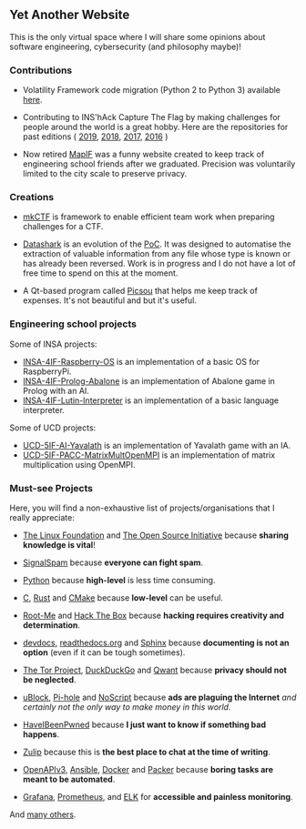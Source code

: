 ## Yet Another Website

This is the only virtual space where I will share some opinions about software engineering, cybersecurity (and philosophy maybe)!

### Contributions

* Volatility Framework code migration (Python 2 to Python 3) available [here](https://github.com/koromodako/volatility).

* Contributing to INS'hAck Capture The Flag by making challenges for people around the world is a great hobby. 
  Here are the repositories for past editions (
    [2019](https://github.com/InsecurityAsso/inshack-2019), 
    [2018](https://github.com/InsecurityAsso/inshack-2018), 
    [2017](https://github.com/InsecurityAsso/inshack-2017), 
    [2016](https://github.com/InsecurityAsso/inshack-2016)
  )

* Now retired [MapIF](https://github.com/LoicTouzard/mapif) was a funny website created to keep track of engineering school 
  friends after we graduated. Precision was voluntarily limited to the city scale to preserve privacy.

### Creations

* [mkCTF](https://github.com/koromodako/mkctf) is framework to enable efficient team work when preparing challenges for a CTF.

* [Datashark](https://github.com/koromodako/datashark) is an evolution of the [PoC](https://github.com/koromodako/datashark-poc).
  It was designed to automatise the extraction of valuable information from any file whose type is known or has already been reversed. 
  Work is in progress and I do not have a lot of free time to spend on this at the moment.

* A Qt-based program called [Picsou](https://github.com/koromodako/picsou) that helps me keep track of expenses.
  It's not beautiful and but it's useful.

### Engineering school projects

Some of INSA projects:

 * [INSA-4IF-Raspberry-OS](https://github.com/koromodako/INSA-4IF-Raspberry-OS) is an implementation of a basic OS for RaspberryPi.
 * [INSA-4IF-Prolog-Abalone](https://github.com/koromodako/INSA-4IF-Prolog-Abalone) is an implementation of Abalone game in Prolog with an AI.
 * [INSA-4IF-Lutin-Interpreter](https://github.com/koromodako/INSA-4IF-Lutin-Interpreter) is an implementation of a basic language interpreter.

Some of UCD projects:

 * [UCD-5IF-AI-Yavalath](https://github.com/koromodako/UCD-5IF-AI-Yavalath) is an implementation of Yavalath game with an IA.
 * [UCD-5IF-PACC-MatrixMultOpenMPI](https://github.com/koromodako/UCD-5IF-PACC-MatrixMultOpenMPI) is an implementation of matrix multiplication using OpenMPI.


### Must-see Projects

Here, you will find a non-exhaustive list of projects/organisations that I really appreciate:

 * [The Linux Foundation](https://www.linuxfoundation.org/) and [The Open Source Initiative](https://opensource.org/)
   because **sharing knowledge is vital**!
 
 * [SignalSpam](https://www.signal-spam.fr/) because **everyone can fight spam**.
 
 * [Python](https://www.python.org/) because **high-level** is less time consuming.
 
 * [C](https://devdocs.io/c/), [Rust](https://www.rust-lang.org/) and [CMake](https://cmake.org/) because **low-level** can be useful.
 
 * [Root-Me](https://root-me.org) and [Hack The Box](https://www.hackthebox.eu/) because **hacking requires creativity
   and determination**.
 
 * [devdocs](https://devdocs.io/), 
   [readthedocs.org](https://readthedocs.org/)
   and [Sphinx](http://www.sphinx-doc.org/en/stable/) because **documenting is not an option** (even if it can be tough sometimes).
 
 * [The Tor Project](https://www.torproject.org/), [DuckDuckGo](https://duckduckgo.com/) and [Qwant](https://lite.qwant.com/) 
   because **privacy should not be neglected**.
 
 * [uBlock](https://github.com/gorhill/uBlock), [Pi-hole](https://pi-hole.net/) and [NoScript](https://noscript.net/) because 
   **ads are plaguing the Internet** _and certainly not the only way to make money in this world_.
 
 * [HaveIBeenPwned](https://haveibeenpwned.com/) because **I just want to know if something bad happens**.
 
 * [Zulip](https://zulipchat.com/) because this is **the best place to chat at the time of writing**.
 
 * [OpenAPIv3](https://github.com/OAI/OpenAPI-Specification), 
   [Ansible](https://docs.ansible.com/),
   [Docker](https://www.docker.com/)
   and [Packer](https://packer.io/) because **boring tasks are meant to be automated**.
   
 * [Grafana](https://github.com/grafana/grafana), 
   [Prometheus](https://github.com/prometheus/prometheus),
   and [ELK](https://www.elastic.co/what-is/elk-stack) for **accessible and painless monitoring**.

And [many others](https://github.com/koromodako?tab=stars).
